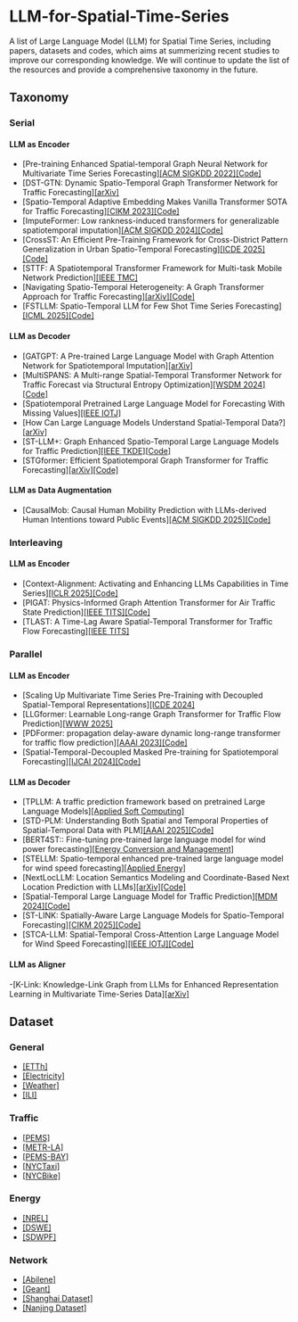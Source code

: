 # LLM-for-Spatial-Time-Series
A list of Large Language Model (LLM) for Spatial Time Series, including papers, datasets and codes, which aims at summerizing recent studies to improve our corresponding knowledge.
We will continue to update the list of the resources and provide a comprehensive taxonomy in the future.
## Taxonomy
### Serial
#### LLM as Encoder
- [Pre-training Enhanced Spatial-temporal Graph Neural Network for Multivariate Time Series Forecasting][[ACM SIGKDD 2022]](https://dl.acm.org/doi/10.1145/3534678.3539396)[[Code]](https://github.com/GestaltCogTeam/STEP)
- [DST-GTN: Dynamic Spatio-Temporal Graph Transformer Network for Traffic Forecasting][[arXiv]](https://arxiv.org/abs/2404.11996)
- [Spatio-Temporal Adaptive Embedding Makes Vanilla Transformer SOTA for Traffic Forecasting][[CIKM 2023]](https://dl.acm.org/doi/10.1145/3583780.3615160)[[Code]](https://github.com/XDZhelheim/STAEformer)
- [ImputeFormer: Low rankness-induced transformers for generalizable spatiotemporal imputation][[ACM SIGKDD 2024]](https://dl.acm.org/doi/10.1145/3637528.3671751)[[Code]](https://github.com/tongnie/ImputeFormer)
- [CrossST: An Efficient Pre-Training Framework for Cross-District Pattern Generalization in Urban Spatio-Temporal Forecasting][[ICDE 2025]](https://www.computer.org/csdl/proceedings-article/icde/2025/360300c935/26FZBkxez6w)[[Code]](https://github.com/Aoyu-Liu/CrossST)
- [STTF: A Spatiotemporal Transformer Framework for Multi-task Mobile Network Prediction][[IEEE TMC]](https://ieeexplore.ieee.org/document/10840287)
- [Navigating Spatio-Temporal Heterogeneity: A Graph Transformer Approach for Traffic Forecasting][[arXiv]](https://arxiv.org/abs/2408.10822)[[Code]](https://github.com/jasonz5/STGormer)
- [FSTLLM: Spatio-Temporal LLM for Few Shot Time Series Forecasting][[ICML 2025]](https://openreview.net/forum?id=oyoiHf51es)[[Code]](https://github.com/JIANGYUE61610306/FSTLLM)
#### LLM as Decoder
- [GATGPT: A Pre-trained Large Language Model with Graph Attention Network for Spatiotemporal Imputation][[arXiv]](https://arxiv.org/abs/2311.14332)
- [MultiSPANS: A Multi-range Spatial-Temporal Transformer Network for Traffic Forecast via Structural Entropy Optimization][[WSDM 2024]](https://dl.acm.org/doi/10.1145/3616855.3635820)[[Code]](https://github.com/SELGroup/MultiSPANS)
- [Spatiotemporal Pretrained Large Language Model for Forecasting With Missing Values][[IEEE IOTJ]](https://ieeexplore.ieee.org/document/10833705)
- [How Can Large Language Models Understand Spatial-Temporal Data?][[arXiv]](https://arxiv.org/abs/2401.14192)
- [ST-LLM+: Graph Enhanced Spatio-Temporal Large Language Models for Traffic Prediction][[IEEE TKDE]](https://ieeexplore.ieee.org/document/11005661)[[Code]](https://github.com/kethmih/ST-LLM-Plus)
- [STGformer: Efficient Spatiotemporal Graph Transformer for Traffic Forecasting][[arXiv]](https://arxiv.org/abs/2410.00385)[[Code]](https://github.com/Dreamzz5/STGformer)
#### LLM as Data Augmentation
- [CausalMob: Causal Human Mobility Prediction with LLMs-derived Human Intentions toward Public Events][[ACM SIGKDD 2025]](https://dl.acm.org/doi/10.1145/3690624.3709231)[[Code]](https://github.com/YangXiaojie1998/CausalMob)

### Interleaving
#### LLM as Encoder
- [Context-Alignment: Activating and Enhancing LLMs Capabilities in Time Series][[ICLR 2025]](https://openreview.net/forum?id=syC2764fPc)[[Code]](https://github.com/tokaka22/ICLR25-FSCA)
- [PIGAT: Physics-Informed Graph Attention Transformer for Air Traffic State Prediction][[IEEE TITS]](https://ieeexplore.ieee.org/document/10505827)[[Code]](https://github.com/ymlasu/para-atm-collection/tree/master/air-traffic-prediction/PIGAT)
- [TLAST: A Time-Lag Aware Spatial-Temporal Transformer for Traffic Flow Forecasting][[IEEE TITS]](https://ieeexplore.ieee.org/document/11077815)

### Parallel
#### LLM as Encoder
- [Scaling Up Multivariate Time Series Pre-Training with Decoupled Spatial-Temporal Representations][[ICDE 2024]](https://ieeexplore.ieee.org/document/10598155)
- [LLGformer: Learnable Long-range Graph Transformer for Traffic Flow Prediction][[WWW 2025]](https://dl.acm.org/doi/abs/10.1145/3696410.3714596)
- [PDFormer: propagation delay-aware dynamic long-range transformer for traffic flow prediction][[AAAI 2023]](https://dl.acm.org/doi/10.1609/aaai.v37i4.25556)[[Code]](https://github.com/BUAABIGSCity/PDFormer)
- [Spatial-Temporal-Decoupled Masked Pre-training for Spatiotemporal Forecasting][[IJCAI 2024]](https://www.ijcai.org/proceedings/2024/442)[[Code]](https://github.com/Jimmy-7664/STD-MAE)
#### LLM as Decoder
- [TPLLM: A traffic prediction framework based on pretrained Large Language Models][[Applied Soft Computing]](https://www.sciencedirect.com/science/article/pii/S1568494625011536)
- [STD-PLM: Understanding Both Spatial and Temporal Properties of Spatial-Temporal Data with PLM][[AAAI 2025]](https://ojs.aaai.org/index.php/AAAI/article/view/33286)[[Code]](https://github.com/Hyheng/STD-PLM)
- [BERT4ST:: Fine-tuning pre-trained large language model for wind power forecasting][[Energy Conversion and Management]](https://www.sciencedirect.com/science/article/abs/pii/S0196890424002723)
- [STELLM: Spatio-temporal enhanced pre-trained large language model for wind speed forecasting][[Applied Energy]](https://www.sciencedirect.com/science/article/abs/pii/S030626192401417X)
- [NextLocLLM: Location Semantics Modeling and Coordinate-Based Next Location Prediction with LLMs][[arXiv]](https://arxiv.org/abs/2410.09129)[[Code]](https://github.com/liuwj2000/NexelocLLM)
- [Spatial-Temporal Large Language Model for Traffic Prediction][[MDM 2024]](https://www.computer.org/csdl/proceedings-article/mdm/2024/745500a031/1YEw6c6c6Vq)[[Code]](https://github.com/ChenxiLiu-HNU/ST-LLM)
- [ST-LINK: Spatially-Aware Large Language Models for Spatio-Temporal Forecasting][[CIKM 2025]](https://arxiv.org/abs/2509.13753)[[Code]](https://github.com/HyoTaek98/ST_LINK)
- [STCA-LLM: Spatial-Temporal Cross-Attention Large Language Model for Wind Speed Forecasting][[IEEE IOTJ]](https://ieeexplore.ieee.org/document/11129036)[[Code]](https://github.com/Justinzzcj/STCA-LLM)
#### LLM as Aligner
-[K-Link: Knowledge-Link Graph from LLMs for Enhanced Representation Learning in Multivariate Time-Series Data][[arXiv]](https://arxiv.org/abs/2403.03645)

## Dataset
### General
- [[ETTh]](https://github.com/zhouhaoyi/ETDataset)
- [[Electricity]](https://archive.ics.uci.edu/dataset/321/electricityloaddiagrams20112014)
- [[Weather]](https://www.bgc-jena.mpg.de/wetter/)
- [[ILI]](https://gis.cdc.gov/grasp/fluview/fluportaldashboard.html)
### Traffic
- [[PEMS]](https://pems.dot.ca.gov/)
- [[METR-LA]](https://github.com/liyaguang/DCRNN)
- [[PEMS-BAY]](https://github.com/liyaguang/DCRNN)
- [[NYCTaxi]](https://www.nyc.gov/site/tlc/about/data.page)
- [[NYCBike]](https://citibikenyc.com/system-data)
### Energy
- [[NREL]](https://www.nrel.gov/)
- [[DSWE]](https://aml.engr.tamu.edu/book-dswe/dswe-datasets/)
- [[SDWPF]](https://aistudio.baidu.com/competition/detail/152/0/introduction)
### Network
- [[Abilene]](https://www.cs.utexas.edu/~yzhang/research/AbileneTM/)
- [[Geant]](https://dl.acm.org/doi/10.1145/1111322.1111341)
- [[Shanghai Dataset]](https://ieeexplore.ieee.org/document/7762185)
- [[Nanjing Dataset]](https://dl.acm.org/doi/10.1145/3690650)

